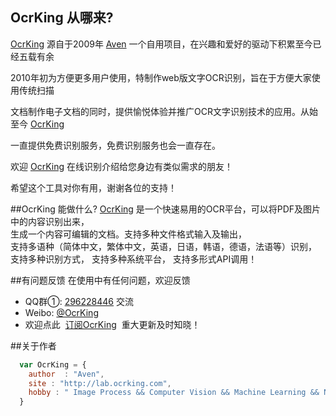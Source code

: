 ## OcrKing 从哪来?

[OcrKing](http://lab.ocrking.com)  源自于2009年 [Aven](http://lab.ocrking.com) 一个自用项目，在兴趣和爱好的驱动下积累至今已经五载有余

2010年初为方便更多用户使用，特制作web版文字OCR识别，旨在于方便大家使用传统扫描

文档制作电子文档的同时，提供愉悦体验并推广OCR文字识别技术的应用。从始至今 [OcrKing](http://lab.ocrking.com) 

一直提供免费识别服务，免费识别服务也会一直存在。

欢迎 [OcrKing](http://lab.ocrking.com) 在线识别介绍给您身边有类似需求的朋友！

希望这个工具对你有用，谢谢各位的支持！

##OcrKing 能做什么?
[OcrKing](http://lab.ocrking.com) 是一个快速易用的OCR平台，可以将PDF及图片中的内容识别出来，  
生成一个内容可编辑的文档。支持多种文件格式输入及输出，  
支持多语种（简体中文，繁体中文，英语，日语，韩语，德语，法语等）识别，  
支持多种识别方式， 支持多种系统平台， 支持多形式API调用！


##有问题反馈
在使用中有任何问题，欢迎反馈

* QQ群①: [296228446](http://shang.qq.com/wpa/qunwpa?idkey=8baf8f5b24d0a19b08a3a18fb5b2600c48fcde2abecf3528376a04059a72e3a6) 交流
* Weibo: [@OcrKing](http://weibo.com/OcrKing)
* 欢迎点此  [订阅OcrKing](http://list.qq.com/cgi-bin/qf_invite?id=ade328daacb96f0f2f4375c70ca461bdde76675671e0312d)  重大更新及时知晓！

##关于作者

```javascript
  var OcrKing = {
    author  : "Aven",
    site : "http://lab.ocrking.com",
    hobby : " Image Process && Computer Vision && Machine Learning && NLP "
  }
```

